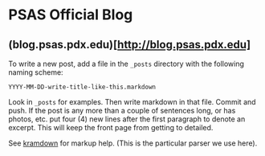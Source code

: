 # PSAS Official Blog

## (blog.psas.pdx.edu)[http://blog.psas.pdx.edu]


To write a new post, add a file in the `_posts` directory with the following
naming scheme:

    YYYY-MM-DD-write-title-like-this.markdown

Look in `_posts` for examples. Then write markdown in that file. Commit and
push. If the post is any more than a couple of sentences long, or has
photos, etc. put four (4) new lines after the first paragraph to denote an
excerpt. This will keep the front page from getting to detailed.

See [kramdown](http://kramdown.gettalong.org/quickref.html) for markup help.
(This is the particular parser we use here).
